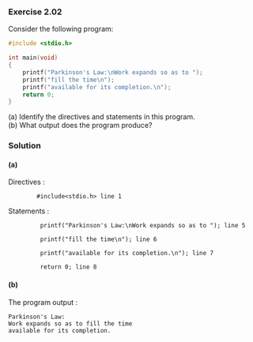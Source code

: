 ### Exercise 2.02
Consider the following program:
```c
#include <stdio.h>

int main(void)
{
    printf("Parkinson's Law:\nWork expands so as to ");
    printf("fill the time\n");
    printf("available for its completion.\n");
    return 0;
}
```
(a) Identify the directives and statements in this program.  
(b) What output does the program produce?

### Solution
#### (a)
Directives : 

            #include<stdio.h> line 1

Statements : 


             printf("Parkinson's Law:\nWork expands so as to "); line 5
    
             printf("fill the time\n"); line 6

             printf("available for its completion.\n"); line 7

             return 0; line 8

#### (b)
The program output :

```
Parkinson's Law:
Work expands so as to fill the time
available for its completion.
```

